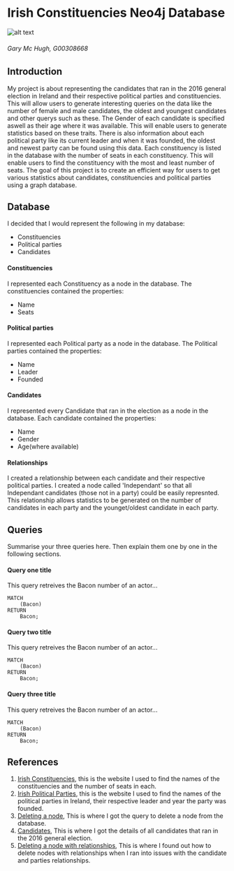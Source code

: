 # Irish Constituencies Neo4j Database
![alt text](http://info.neo4j.com/rs/773-GON-065/images/neo4j_logo_globe.png "Logo Title Text 1")
###### Gary Mc Hugh, G00308668

## Introduction
My project is about representing the candidates that ran in the 2016 general election in Ireland and their respective political parties and constituencies. 
This will allow users to generate interesting queries on the data like the number of female and male candidates, the oldest and youngest candidates and other querys such as these.
The Gender of each candidate is specified aswell as their age where it was available. This will enable users to generate statistics based on these traits.
There is also information about each political party like its current leader and when it was founded, the oldest and newest party can be found using this data.
Each constituency is listed in the database with the number of seats in each constituency. This will enable users to find the constituency with the most and least number of seats.
The goal of this project is to create an efficient way for users to get various statistics about candidates, constituencies and political parties using a graph database.

## Database
I decided that I would represent the following in my database:
+ Constituencies
+ Political parties
+ Candidates

#### Constituencies
I represented each Constituency as a node in the database. The constituencies contained the properties:
+ Name
+ Seats

#### Political parties
I represented each Political party as a node in the database. The Political parties contained the properties:
+ Name
+ Leader
+ Founded

#### Candidates
I represented every Candidate that ran in the election as a node in the database. Each candidate contained the properties:
+ Name
+ Gender
+ Age(where available)

#### Relationships
I created a relationship between each candidate and their respective political parties. 
I created a node called 'Independant' so that all Independant candidates (those not in a party) could be easily represnted.
This relationship allows statistics to be generated on the number of candidates in each party and the younget/oldest candidate in each party.

## Queries
Summarise your three queries here.
Then explain them one by one in the following sections.

#### Query one title
This query retreives the Bacon number of an actor...
```cypher
MATCH
	(Bacon)
RETURN
	Bacon;
```

#### Query two title
This query retreives the Bacon number of an actor...
```cypher
MATCH
	(Bacon)
RETURN
	Bacon;
```

#### Query three title
This query retreives the Bacon number of an actor...
```cypher
MATCH
	(Bacon)
RETURN
	Bacon;
```

## References
1. [Irish Constituencies](https://en.wikipedia.org/wiki/Parliamentary_constituencies_in_the_Republic_of_Ireland), this is the website I used to find the names of the constituencies and the number of seats in each.
2. [Irish Political Parties](https://en.wikipedia.org/wiki/Politics_of_the_Republic_of_Ireland), this is the website I used to find the names of the political parties in Ireland, their respective leader and year the party was founded.
3. [Deleting a node](http://neo4j.com/docs/stable/query-delete.html), This is where I got the query to delete a node from the database.
4. [Candidates](http://www.thejournal.ie/election-2016/?jrnl=campaign), This is where I got the details of all candidates that ran in the 2016 general election.
5. [Deleting a node with relationships](http://stackoverflow.com/questions/14252591/delete-all-nodes-and-relationships-in-neo4j-1-8), This is where I found out how to delete nodes with relationships when I ran into issues with the candidate and parties relationships.
